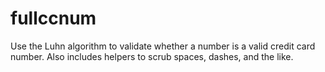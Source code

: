fullccnum
=========

Use the Luhn algorithm to validate whether a number is a valid credit card number. Also includes helpers to scrub spaces, dashes, and the like.
